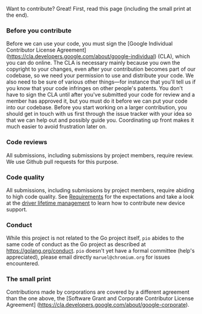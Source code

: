 Want to contribute? Great! First, read this page (including the small print at
the end).

### Before you contribute

Before we can use your code, you must sign the [Google Individual Contributor
License Agreement] (https://cla.developers.google.com/about/google-individual)
(CLA), which you can do online. The CLA is necessary mainly because you own the
copyright to your changes, even after your contribution becomes part of our
codebase, so we need your permission to use and distribute your code. We also
need to be sure of various other things—for instance that you'll tell us if you
know that your code infringes on other people's patents. You don't have to sign
the CLA until after you've submitted your code for review and a member has
approved it, but you must do it before we can put your code into our codebase.
Before you start working on a larger contribution, you should get in touch with
us first through the issue tracker with your idea so that we can help out and
possibly guide you. Coordinating up front makes it much easier to avoid
frustration later on.


### Code reviews

All submissions, including submissions by project members, require review. We
use Github pull requests for this purpose.


### Code quality

All submissions, including submissions by project members, require abiding to
high code quality. See [Requirements](README.md#requirements) for the
expectations and take a look at the [driver lifetime
management](README.md#driver-lifetime-management) to learn how to contribute new
device support.


### Conduct

While this project is not related to the Go project itself, `pio` abides to the
same code of conduct as the Go project as described at
https://golang.org/conduct. `pio` doesn't yet have a formal committee (help's
appreciated), please email directly `maruel@chromium.org` for issues
encountered.


### The small print

Contributions made by corporations are covered by a different agreement than
the one above, the [Software Grant and Corporate Contributor License Agreement]
(https://cla.developers.google.com/about/google-corporate).
